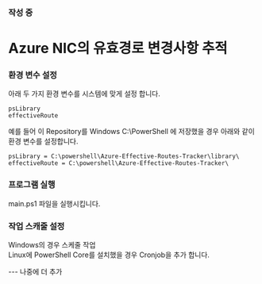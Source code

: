 ### 작성 중

# Azure NIC의 유효경로 변경사항 추적

### 환경 변수 설정
아래 두 가지 환경 변수를 시스템에 맞게 설정 합니다.
````
psLibrary
effectiveRoute
````

예를 들어 이 Repository를 Windows C:\PowerShell 에 저장했을 경우 아래와 같이 환경 변수를 설정합니다.
````
psLibrary = C:\powershell\Azure-Effective-Routes-Tracker\library\
effectiveRoute = C:\powershell\Azure-Effective-Routes-Tracker\
````

### 프로그램 실행
main.ps1 파일을 실행시킵니다.

### 작업 스캐줄 설정
Windows의 경우 스케줄 작업 <br>
Linux에 PowerShell Core를 설치했을 경우 Cronjob을 추가 합니다.

--- 나중에 더 추가 